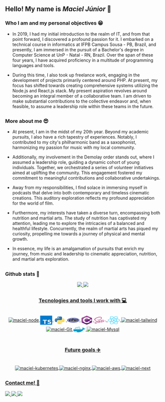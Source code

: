 ## Hello! My name is ***Maciel Júnior*** 🎷


### Who I am and my personal objectives 😁
  - In 2019, I had my initial introduction to the realm of IT, and from that point forward, I discovered a profound passion for it. I embarked on a technical course in informatics at IFPB Campus Sousa - PB, Brazil, and presently, I am immersed in the pursuit of a Bachelor's degree in Computer Science at UnP - Natal - RN, Brazil. Over the span of these four years, I have acquired proficiency in a multitude of programming languages and tools.

- During this time, I also took up freelance work, engaging in the development of projects primarily centered around PHP. At present, my focus has shifted towards creating comprehensive systems utilizing the Node.js and React.js stack. My present aspiration revolves around becoming an integral member of a collaborative team. I am driven to make substantial contributions to the collective endeavor and, when feasible, to assume a leadership role within these teams in the future.

##

### More about me 😎
- At present, I am in the midst of my 20th year. Beyond my academic pursuits, I also have a rich tapestry of experiences. Notably, I contributed to my city's philharmonic band as a saxophonist, harmonizing my passion for music with my local community.

- Additionally, my involvement in the Demolay order stands out, where I assumed a leadership role, guiding a dynamic cohort of young individuals. Together, we orchestrated a series of volunteer initiatives aimed at uplifting the community. This engagement fostered my commitment to meaningful contributions and collaborative undertakings.

- Away from my responsibilities, I find solace in immersing myself in podcasts that delve into both contemporary and timeless cinematic creations. This auditory exploration reflects my profound appreciation for the world of film.

- Furthermore, my interests have taken a diverse turn, encompassing both nutrition and martial arts. The study of nutrition has captivated my attention, leading me to explore the intricacies of a balanced and healthful lifestyle. Concurrently, the realm of martial arts has piqued my curiosity, propelling me towards a journey of physical and mental growth.

- In essence, my life is an amalgamation of pursuits that enrich my journey, from music and leadership to cinematic appreciation, nutrition, and martial arts exploration.

##

### Github stats 🤩

<div align="center">
  	<a href="https://github.com/Maciel64">
 	<img height="180em" src="https://github-readme-stats.vercel.app/api?username=Maciel64&show_icons=true&theme=synthwave&include_all_commits=true&count_private=true"/>
 	<img height="180em" src="https://github-readme-stats.vercel.app/api/top-langs/?username=Maciel64&layout=compact&langs_count=7&theme=synthwave&hide=shell"/>
</div>
  
##

<h3 align="center">Tecnologies and tools I work with 💻</h3>
<div align="center"><br>
  	<img align="center" alt="maciel-node" height="30" width="40" src="https://cdn.jsdelivr.net/gh/devicons/devicon/icons/nodejs/nodejs-original.svg"/>
        <img align="center" alt="maciel-Ts" height="30" width="40" src="https://raw.githubusercontent.com/devicons/devicon/master/icons/typescript/typescript-plain.svg">
        <img align="center" alt="maciel-Python" height="30" width="40" src="https://raw.githubusercontent.com/devicons/devicon/master/icons/python/python-original.svg">
        <img align="center" alt="maciel-PHP" height="30" width="40" src="https://raw.githubusercontent.com/devicons/devicon/master/icons/php/php-original.svg">
	<img align="center" alt="maciel-Csharp" height="30" width="40" src="https://raw.githubusercontent.com/devicons/devicon/master/icons/csharp/csharp-original.svg">
	<img align="center" alt="maciel-Csharp" height="30" width="40" src="https://raw.githubusercontent.com/devicons/devicon/master/icons/sass/sass-original.svg">
	<img align="center" alt="maciel-React" height="30" width="40" src="https://raw.githubusercontent.com/devicons/devicon/master/icons/react/react-original.svg">
        <img align="center" alt="maciel-tailwind" height="30" width="40" src="https://cdn.jsdelivr.net/gh/devicons/devicon/icons/tailwindcss/tailwindcss-plain.svg" />
	<img align="center" alt="maciel-Git" height="30" width="40" src="https://cdn.jsdelivr.net/gh/devicons/devicon/icons/git/git-original.svg" />
	<img align="center" alt="maciel-docker" height="30" width="40" src="https://raw.githubusercontent.com/devicons/devicon/master/icons/docker/docker-plain.svg">
	<img align="center" alt="maciel-Mysql" height="30" width="40" src="https://cdn.jsdelivr.net/gh/devicons/devicon/icons/mysql/mysql-original.svg" />
</div>
  
<br>
  
<h3 align="center">Future goals ✈️</h3>
<div align="center"><br>
	<img align="center" alt="maciel-kubernetes" height="50" width="70" src="https://cdn.jsdelivr.net/gh/devicons/devicon/icons/kubernetes/kubernetes-plain-wordmark.svg"/>
	<img align="center" alt="maciel-nginx" height="50" width="70" src="https://cdn.jsdelivr.net/gh/devicons/devicon/icons/nginx/nginx-original.svg"/>
  	<img align="center" alt="maciel-aws" height="50" width="70" src="https://cdn.jsdelivr.net/gh/devicons/devicon/icons/amazonwebservices/amazonwebservices-original.svg"/>
	<img align="center" alt="maciel-next" height="50" width="70" src="https://cdn.jsdelivr.net/gh/devicons/devicon/icons/nextjs/nextjs-original.svg"/>
</div>
  
 ##
 
 ### Contact me! 💪
  
 <div>
	<a href = "mailto:macielsuassuna14@gmail.com" target="_blank">
		<img src="https://img.shields.io/badge/-Gmail-%23333?style=for-the-badge&logo=gmail&logoColor=white">
	</a>
	<a href="https://www.linkedin.com/in/maciel-suassuna/" target="_blank">
		<img src="https://img.shields.io/badge/-LinkedIn-%230077B5?style=for-the-badge&logo=linkedin&logoColor=white">
	</a>
	<a href="https://www.instagram.com/maciel.sjr" target="_blank">
		<img src="https://img.shields.io/badge/Instagram-%23333?style=for-the-badge&logo=Instagram&logoColor=white">
	</a>
</div>
